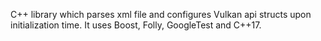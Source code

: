 C++ library which parses xml file and configures Vulkan api structs upon initialization time. It uses Boost, Folly, GoogleTest and C++17.
